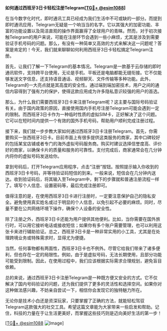 **如何通过西班牙3日卡轻松注册Telegram[[TG💪+ @esim1088](https://t.me/s/esim1088)]**

在当今数字化时代，即时通讯工具已经成为我们生活中不可或缺的一部分。而提到即时通讯应用，Telegram无疑是一个响当当的名字。它以其强大的加密功能、丰富的功能设置以及简洁直观的操作界面赢得了全球用户的青睐。然而，对于初次接触Telegram的用户来说，可能在注册环节会遇到一些小麻烦，尤其是涉及到需要验证手机号码的问题。那么，有没有一种简单又高效的方式来解决这一问题呢？答案是肯定的！今天，我们就来聊聊如何利用西班牙3日卡轻松搞定Telegram注册。

首先，让我们了解一下Telegram的基本情况。Telegram是一款基于云存储的即时通讯软件，支持跨平台使用，无论是手机、平板还是电脑都能无缝衔接。它不仅能够发送文字信息，还支持语音通话、视频聊天、文件传输等多种功能。此外，Telegram的一大亮点就是其高度的安全性。通过端到端加密技术，用户之间的通信内容得到了强有力的保护，使得这款应用成为许多隐私意识较强的用户的首选。

那么，为什么我们需要西班牙3日卡来注册Telegram呢？这主要与国际号码验证有关。由于国内政策的原因，直接使用国内手机号注册Telegram可能会遇到一定的限制。而西班牙3日卡作为一种临时性质的虚拟SIM卡，正好解决了这个问题。它可以在短时间内提供一个有效的国外手机号码，帮助用户顺利完成注册过程。

接下来，我们就一步步教大家如何通过西班牙3日卡注册Telegram。首先，你需要购买一张西班牙3日卡。目前市面上有很多提供这类服务的商家，其中口碑较好的包括某宝店铺或者专门的海外虚拟号码服务商。购买时建议选择信誉度高、评价好的商家，以确保卡片的质量和服务的可靠性。支付完成后，商家通常会在几分钟内将你的虚拟号码发送给你。

拿到号码后，打开Telegram应用程序，点击“注册”按钮。按照提示输入你收到的西班牙3日卡号码，并等待验证码短信的到来。一般来说，短信会在几分钟内送达。收到验证码后，将其输入至Telegram中，剩下的步骤就和普通注册流程一样了。填写个人信息、设置密码等，最后完成注册即可。

值得注意的是，在使用西班牙3日卡进行注册时，一定要注意保护自己的隐私安全。避免使用真实姓名或过于明显的个人信息，以免引起不必要的麻烦。同时，尽量不要在公共网络环境下操作，确保个人设备的安全性。

除了注册之外，西班牙3日卡还能为用户提供其他便利。比如，当你需要在国外旅行时，可以用它接听电话或接收短信；如果你有多个账户需要管理，也可以利用这张卡来进行辅助验证。总之，西班牙3日卡是一种非常实用的小工具，尤其是在处理跨境业务或特殊需求时，显得尤为便捷。

当然，任何事物都有两面性，西班牙3日卡也不例外。尽管它给我们带来了诸多便利，但也存在一定的局限性。例如，由于是虚拟号码，无法长期使用，且部分功能可能受到限制。因此，在使用过程中，我们应该根据实际需求合理规划，避免盲目依赖。

总的来说，通过西班牙3日卡注册Telegram是一种既方便又安全的方式。它不仅解决了国内号码验证的问题，还为我们提供了更多的灵活性和选择空间。如果你对这种做法感兴趣，不妨亲自尝试一下，相信你会发现它的独特魅力所在。

无论你是技术小白还是资深玩家，只要掌握了正确的方法，就能轻松驾驭Telegram这款强大的社交工具。希望这篇文章能为大家带来一些启发和帮助。记住，科技的力量在于让生活更美好，而掌握这些技巧则是迈向美好生活的第一步！

[[TG💪+ @esim1088](https://t.me/s/esim1088) ![Image](https://i.postimg.cc/4NQfJmqS/Snipaste-2025-05-13-00-14-12.png)]